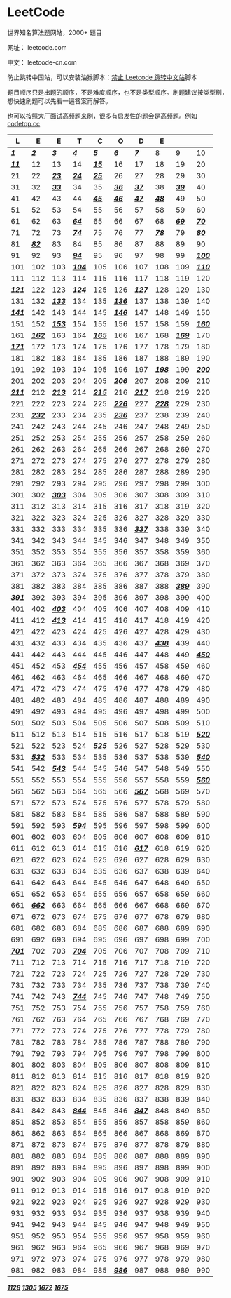 # LeetCode

世界知名算法题网站，2000+ 题目

网址： leetcode.com

中文： leetcode-cn.com

防止跳转中国站，可以安装油猴脚本：[禁止 Leetcode 跳转中文站](https://greasyfork.org/zh-CN/scripts/408371)脚本

题目顺序只是出题的顺序，不是难度顺序，也不是类型顺序。刷题建议按类型刷，想快速刷题可以先看一遍答案再解答。

也可以按照大厂面试高频题来刷，很多有启发性的题会是高频题。例如 [codetop.cc](https://codetop.cc/home)



|L|E|E|T|C|O|D|E|||
| ---- | ---- | ---- | ---- | ---- | ---- | ---- | ---- | ---- | ---- |
|[***1***](1)|[***2***](2)|[***3***](3)|[***4***](4)|[***5***](5)|[***6***](6)|[***7***](7)|8|9|10|
|[***11***](11)|12|13|14|[***15***](15)|16|17|18|19|20|
|21|22|[***23***](23)|[***24***](24)|[***25***](25)|26|27|28|29|30|
|31|32|[***33***](33)|34|35|[***36***](36)|[***37***](37)|38|[***39***](39)|40|
|41|42|43|44|[***45***](45)|[***46***](46)|[***47***](47)|[***48***](48)|49|50|
|51|52|53|54|55|56|57|58|59|60|
|61|62|63|[***64***](64)|65|66|67|68|[***69***](69)|[***70***](70)|
|71|72|73|[***74***](74)|75|76|77|[***78***](78)|79|[***80***](80)|
|81|[***82***](82)|83|84|85|86|87|88|89|90|
|91|92|93|[***94***](94)|95|96|97|98|99|[***100***](100)|
|101|102|103|[***104***](104)|105|106|107|108|109|[***110***](110)|
|111|112|113|114|115|116|117|118|119|120|
|[***121***](121)|122|123|[***124***](124)|125|126|[***127***](127)|128|129|130|
|131|132|[***133***](133)|134|135|[***136***](136)|137|138|139|140|
|[***141***](141)|142|143|144|145|[***146***](146)|147|148|149|150|
|151|152|[***153***](153)|154|155|156|157|158|159|[***160***](160)|
|161|[***162***](162)|163|164|[***165***](165)|166|167|168|[***169***](169)|170|
|[***171***](171)|172|173|174|175|176|177|178|179|180|
|181|182|183|184|185|186|187|188|189|190|
|191|192|193|194|195|196|197|[***198***](198)|199|[***200***](200)|
|201|202|203|204|205|[***206***](206)|207|208|209|210|
|[***211***](211)|212|[***213***](213)|214|[***215***](215)|216|[***217***](217)|218|219|220|
|221|222|223|224|225|[***226***](226)|227|[***228***](228)|229|230|
|231|[***232***](232)|233|234|235|[***236***](236)|237|238|239|240|
|241|242|243|244|245|246|247|248|249|250|
|251|252|253|254|255|256|257|258|259|260|
|261|262|263|264|265|266|267|268|269|270|
|271|272|273|274|275|276|277|278|279|280|
|281|282|283|284|285|286|287|288|289|290|
|291|292|293|294|295|296|297|298|299|300|
|301|302|[***303***](303)|304|305|306|307|308|309|310|
|311|312|313|314|315|316|317|318|319|320|
|321|322|323|324|325|326|327|328|329|330|
|331|332|333|334|335|336|[***337***](337)|338|339|340|
|341|342|343|344|345|346|347|348|349|350|
|351|352|353|354|355|356|357|358|359|360|
|361|362|363|364|365|366|367|368|369|370|
|371|372|373|374|375|376|377|378|379|380|
|381|382|383|384|385|386|387|388|[***389***](389)|390|
|[***391***](391)|392|393|394|395|396|397|398|399|400|
|401|402|[***403***](403)|404|405|406|407|408|409|410|
|411|412|[***413***](413)|414|415|416|417|418|419|420|
|421|422|423|424|425|426|427|428|429|430|
|431|432|433|434|435|436|437|[***438***](438)|439|440|
|441|442|443|444|445|446|447|448|449|[***450***](450)|
|451|452|453|[***454***](454)|455|456|457|458|459|460|
|461|462|463|464|465|466|467|468|469|470|
|471|472|473|474|475|476|477|478|479|480|
|481|482|483|484|485|486|487|488|489|490|
|491|492|493|494|495|496|497|498|499|500|
|501|502|503|504|505|506|507|508|509|510|
|511|512|513|514|515|516|517|518|519|[***520***](520)|
|521|522|523|524|[***525***](525)|526|527|528|529|530|
|531|[***532***](532)|533|534|535|536|537|538|539|[***540***](540)|
|541|542|[***543***](543)|544|545|546|547|548|549|550|
|551|552|553|554|555|556|557|558|559|[***560***](560)|
|561|562|563|564|565|566|[***567***](567)|568|569|570|
|571|572|573|574|575|576|577|578|579|580|
|581|582|583|584|585|586|587|588|589|590|
|591|592|593|[***594***](594)|595|596|597|598|599|600|
|601|602|603|604|605|606|607|608|609|610|
|611|612|613|614|615|616|[***617***](617)|618|619|620|
|621|622|623|624|625|626|627|628|629|630|
|631|632|633|634|635|636|637|638|639|640|
|641|642|643|644|645|646|647|648|649|650|
|651|652|653|654|655|656|657|658|659|660|
|661|[***662***](662)|663|664|665|666|667|668|669|670|
|671|672|673|674|675|676|677|678|679|680|
|681|682|683|684|685|686|687|688|689|690|
|691|692|693|694|695|696|697|698|699|700|
|[***701***](701)|702|703|[***704***](704)|705|706|707|708|709|710|
|711|712|713|714|715|716|717|718|719|720|
|721|722|723|724|725|726|727|728|729|730|
|731|732|733|734|735|736|737|738|739|740|
|741|742|743|[***744***](744)|745|746|747|748|749|750|
|751|752|753|754|755|756|757|758|759|760|
|761|762|763|764|765|766|767|768|769|770|
|771|772|773|774|775|776|777|778|779|780|
|781|782|783|784|785|786|787|788|789|790|
|791|792|793|794|795|796|797|798|799|800|
|801|802|803|804|805|806|807|808|809|810|
|811|812|813|814|815|816|817|818|819|820|
|821|822|823|824|825|826|827|828|829|830|
|831|832|833|834|835|836|837|838|839|840|
|841|842|843|[***844***](844)|845|846|[***847***](847)|848|849|850|
|851|852|853|854|855|856|857|858|859|860|
|861|862|863|864|865|866|867|868|869|870|
|871|872|873|874|875|876|877|878|879|880|
|881|882|883|884|885|886|887|888|889|890|
|891|892|893|894|895|896|897|898|899|900|
|901|902|903|904|905|906|907|908|909|910|
|911|912|913|914|915|916|917|918|919|920|
|921|922|923|924|925|926|927|928|929|930|
|931|932|933|934|935|936|937|938|939|940|
|941|942|943|944|945|946|947|948|949|950|
|951|952|953|954|955|956|957|958|959|960|
|961|962|963|964|965|966|967|968|969|970|
|971|972|973|974|975|976|977|978|979|980|
|981|982|983|984|985|[***986***](986)|987|988|989|990|

[***1128***](1128) [***1305***](1305) [***1672***](1672) [***1675***](1675) 